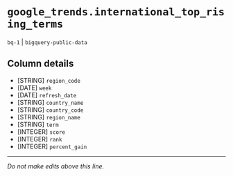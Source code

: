 # `google_trends.international_top_rising_terms`
`bq-1` | `bigquery-public-data`

## Column details
* [STRING]    `region_code`
* [DATE]      `week`
* [DATE]      `refresh_date`
* [STRING]    `country_name`
* [STRING]    `country_code`
* [STRING]    `region_name`
* [STRING]    `term`
* [INTEGER]   `score`
* [INTEGER]   `rank`
* [INTEGER]   `percent_gain`

-------------------------------------------------------------------------------
*Do not make edits above this line.*
